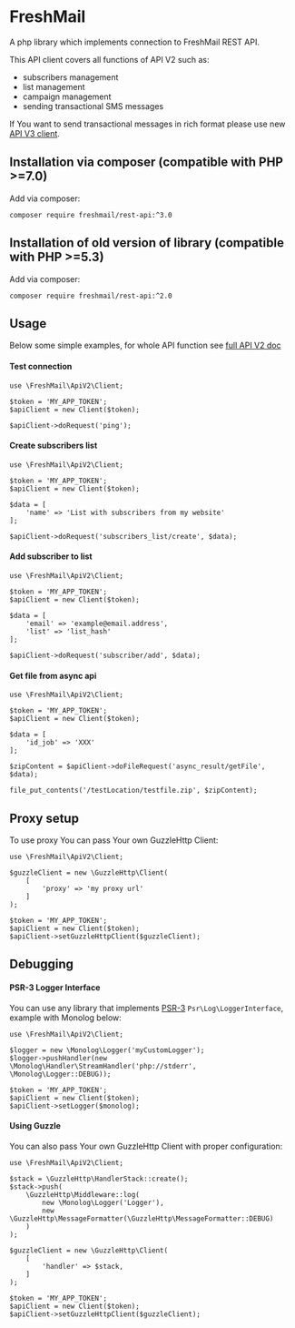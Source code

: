 # FreshMail

A php library which implements connection to FreshMail REST API.

This API client covers all functions of API V2 such as:
 - subscribers management
 - list management
 - campaign management
 - sending transactional SMS messages

If You want to send transactional messages in rich format please use new [API V3 client](https://github.com/FreshMail/php-api-client).

## Installation via composer (compatible with PHP >=7.0)

Add via composer:
    
    composer require freshmail/rest-api:^3.0

## Installation of old version of library (compatible with PHP >=5.3)

Add via composer:
    
    composer require freshmail/rest-api:^2.0

## Usage

Below some simple examples, for whole API function see [full API V2 doc](https://freshmail.pl/developer-api/jak-zaczac/)

#### Test connection
    
    use \FreshMail\ApiV2\Client;
    
    $token = 'MY_APP_TOKEN';
    $apiClient = new Client($token);
    
    $apiClient->doRequest('ping');
    
#### Create subscribers list

    use \FreshMail\ApiV2\Client;
    
    $token = 'MY_APP_TOKEN';
    $apiClient = new Client($token);
    
    $data = [
        'name' => 'List with subscribers from my website'
    ];
    
    $apiClient->doRequest('subscribers_list/create', $data);
    
#### Add subscriber to list

    use \FreshMail\ApiV2\Client;
        
    $token = 'MY_APP_TOKEN';
    $apiClient = new Client($token);
    
    $data = [
        'email' => 'example@email.address',
        'list' => 'list_hash'
    ];
    
    $apiClient->doRequest('subscriber/add', $data);

#### Get file from async api

    use \FreshMail\ApiV2\Client;

    $token = 'MY_APP_TOKEN';
    $apiClient = new Client($token);

    $data = [
        'id_job' => 'XXX'
    ];

    $zipContent = $apiClient->doFileRequest('async_result/getFile', $data);

    file_put_contents('/testLocation/testfile.zip', $zipContent);

## Proxy setup

To use proxy You can pass Your own GuzzleHttp Client:

    use \FreshMail\ApiV2\Client;
    
    $guzzleClient = new \GuzzleHttp\Client(
        [
            'proxy' => 'my proxy url'
        ]
    );
        
    $token = 'MY_APP_TOKEN';
    $apiClient = new Client($token);
    $apiClient->setGuzzleHttpClient($guzzleClient);

## Debugging

#### PSR-3 Logger Interface

You can use any library that implements [PSR-3](https://www.php-fig.org/psr/psr-3/) `Psr\Log\LoggerInterface`, example with Monolog below:

    use \FreshMail\ApiV2\Client;  
    
    $logger = new \Monolog\Logger('myCustomLogger');
    $logger->pushHandler(new \Monolog\Handler\StreamHandler('php://stderr', \Monolog\Logger::DEBUG));
        
    $token = 'MY_APP_TOKEN';
    $apiClient = new Client($token);
    $apiClient->setLogger($monolog);

#### Using Guzzle

You can also pass Your own GuzzleHttp Client with proper configuration:


    use \FreshMail\ApiV2\Client;
    
    $stack = \GuzzleHttp\HandlerStack::create();
    $stack->push(
        \GuzzleHttp\Middleware::log(
            new \Monolog\Logger('Logger'),
            new \GuzzleHttp\MessageFormatter(\GuzzleHttp\MessageFormatter::DEBUG)
        )
    );
    
    $guzzleClient = new \GuzzleHttp\Client(
        [
            'handler' => $stack,
        ]
    );
        
    $token = 'MY_APP_TOKEN';
    $apiClient = new Client($token);
    $apiClient->setGuzzleHttpClient($guzzleClient);
